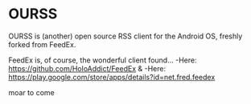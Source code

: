 OURSS
=====

OURSS is (another) open source RSS client for the Android OS, freshly forked from FeedEx.

FeedEx is, of course, the wonderful client found...
-Here: https://github.com/HoloAddict/FeedEx
&
-Here: https://play.google.com/store/apps/details?id=net.fred.feedex

moar to come
